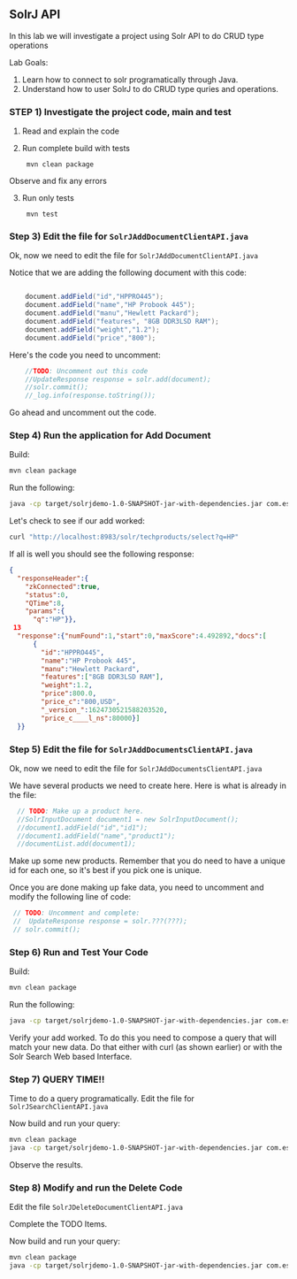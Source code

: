 ## SolrJ API 

In this lab we will investigate a project using Solr API to do CRUD type operations


Lab Goals:

1. Learn how to connect to solr programatically through Java.
2. Understand how to user SolrJ to do CRUD type quries and operations.

### STEP 1)  Investigate the project code, main and test

1. Read and explain the code
2. Run complete build with tests

        mvn clean package 
    
Observe and fix any errors

3. Run only tests

        mvn test



### Step 3) Edit the file for `SolrJAddDocumentClientAPI.java`

Ok, now we need to edit the file for `SolrJAddDocumentClientAPI.java`

Notice that we are adding the following document with this code:

```java

    document.addField("id","HPPRO445");
    document.addField("name","HP Probook 445");
    document.addField("manu","Hewlett Packard");
    document.addField("features", "8GB DDR3LSD RAM");
    document.addField("weight","1.2");
    document.addField("price","800");

```

Here's the code you need to uncomment:

```java
    //TODO: Uncomment out this code
    //UpdateResponse response = solr.add(document);
    //solr.commit();
    //_log.info(response.toString());
```

Go ahead and uncomment out the code.


### Step 4) Run the application for Add Document


Build:

```bash
mvn clean package
```

Run the following:

```bash
java -cp target/solrjdemo-1.0-SNAPSHOT-jar-with-dependencies.jar com.es.solrjdemo.SolrJAddDocumentClientAPI
```

Let's check to see if our add worked:

```bash
curl "http://localhost:8983/solr/techproducts/select?q=HP"
```

If all is well you should see the following response:

```json
{
  "responseHeader":{
    "zkConnected":true,
    "status":0,
    "QTime":8,
    "params":{
      "q":"HP"}},
 13
  "response":{"numFound":1,"start":0,"maxScore":4.492892,"docs":[
      {
        "id":"HPPRO445",
        "name":"HP Probook 445",
        "manu":"Hewlett Packard",
        "features":["8GB DDR3LSD RAM"],
        "weight":1.2,
        "price":800.0,
        "price_c":"800,USD",
        "_version_":1624730521588203520,
        "price_c____l_ns":80000}]
  }}
```

### Step 5) Edit the file for `SolrJAddDocumentsClientAPI.java`

Ok, now we need to edit the file for `SolrJAddDocumentsClientAPI.java`

We have several products we need to create here. Here is what is already in the file:

```java
  // TODO: Make up a product here.
  //SolrInputDocument document1 = new SolrInputDocument();
  //document1.addField("id","id1");
  //document1.addField("name","product1");
  //documentList.add(document1);

```

Make up some new products.  Remember that you do need to have a unique id for each one, so it's best if you 
pick one is unique.

Once you are done making up fake data, you need to uncomment and modify the following line of code:

```java
 // TODO: Uncomment and complete:
 //  UpdateResponse response = solr.???(???);
 // solr.commit();
```

### Step 6) Run and Test Your Code


Build:

```bash
mvn clean package
```


Run the following:


```bash
java -cp target/solrjdemo-1.0-SNAPSHOT-jar-with-dependencies.jar com.es.solrjdemo.SolrJAddDocumentsClientAPI
```

Verify your add worked. To do this you need to compose a query that will match your new data. Do that either with curl (as shown earlier)
or with the Solr Search Web based Interface.

### Step 7) **QUERY TIME!!**

Time to do a query programatically.  Edit the file for  `SolrJSearchClientAPI.java`


Now build and run your query:

```bash
mvn clean package
java -cp target/solrjdemo-1.0-SNAPSHOT-jar-with-dependencies.jar com.es.solrjdemo.SolrJSearchClientAPI
```

Observe the results.

### Step 8) Modify and run the Delete Code

Edit the file `SolrJDeleteDocumentClientAPI.java`

Complete the TODO Items.

Now build and run your query:

```bash
mvn clean package
java -cp target/solrjdemo-1.0-SNAPSHOT-jar-with-dependencies.jar com.es.solrjdemo.SolrJDeleteDocumentClientAPI
```

